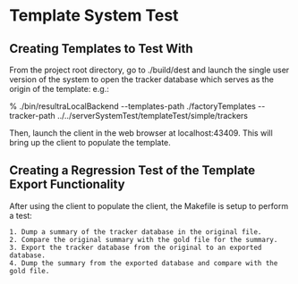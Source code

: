 # Template System Test

## Creating Templates to Test With

From the project root directory, go to ./build/dest and launch the single user version of the system to open the tracker database which serves as the origin of the template: e.g.:

% ./bin/resultraLocalBackend --templates-path ./factoryTemplates --tracker-path ../../serverSystemTest/templateTest/simple/trackers

Then, launch the client in the web browser at localhost:43409. This will bring up the client to populate the template. 

## Creating a Regression Test of the Template Export Functionality

After using the client to populate the client, the Makefile is setup to perform a test:

	1. Dump a summary of the tracker database in the original file.
	2. Compare the original summary with the gold file for the summary.
	3. Export the tracker database from the original to an exported database.
	4. Dump the summary from the exported database and compare with the gold file.